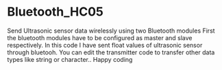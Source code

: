 # Bluetooth_HC05
Send Ultrasonic sensor data wirelessly using two Bluetooth modules
First the bluetooth modules have to be configured as master and slave respectively. 
In this code I have sent float values of ultrasonic sensor through bluetooh. You can edit the transmitter code to transfer other data types like string or character..
Happy coding
